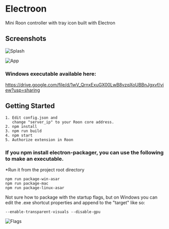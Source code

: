 # Electroon
Mini Roon controller with tray icon built with Electron

## Screenshots
![Splash](https://github.com/wwwizzarrdry/Electroon/blob/master/splashscreen.PNG)

![App](https://github.com/wwwizzarrdry/Electroon/blob/master/trayapp.PNG)


### Windows executable available here:
https://drive.google.com/file/d/1wV_QrnxExuGX00LwB8vzqXoUBBnJgxvf/view?usp=sharing

## Getting Started
```
1. Edit config.json and
   change "server_ip" to your Roon core address.
2. npm install
3. npm run build
4. npm start
5. Authorize extension in Roon
```
### If you npm install electron-packager, you can use the following to make an executable. 
*Run it from the project root directory
```
npm run package-win-asar
npm run package-mac
npm run package-linux-asar
```
Not sure how to package with the startup flags, but on Windows you can edit the .exe shortcut properties and append to the "target" like so:
```
--enable-transparent-visuals --disable-gpu
```
![Flags](https://github.com/wwwizzarrdry/Electroon/blob/master/flags.PNG)
  
